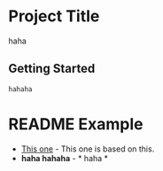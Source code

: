 # Project Title

haha

## Getting Started
```
hahaha
```

# README Example
* [This one](https://gist.githubusercontent.com/PurpleBooth/109311bb0361f32d87a2/raw/824da51d0763e6855c338cc8107b2ff890e7dd43/README-Template.md) - This one is based on this.
* **haha hahaha** - * haha *
